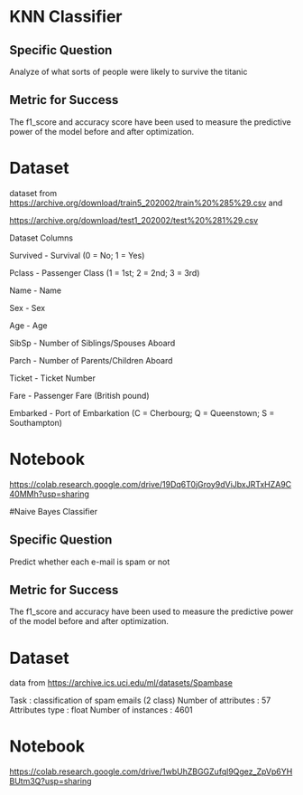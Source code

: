 # KNN Classifier 

##  Specific Question
Analyze of what sorts of people were likely to survive the titanic 

## Metric for Success
 The f1_score and accuracy score have been used to measure the predictive power of the model before and after optimization.
 
 # Dataset
 dataset from https://archive.org/download/train5_202002/train%20%285%29.csv and 
 
 https://archive.org/download/test1_202002/test%20%281%29.csv
 
 Dataset Columns

Survived - Survival (0 = No; 1 = Yes)

Pclass - Passenger Class (1 = 1st; 2 = 2nd; 3 = 3rd)

Name - Name

Sex - Sex

Age - Age

SibSp - Number of Siblings/Spouses Aboard

Parch - Number of Parents/Children Aboard

Ticket - Ticket Number

Fare - Passenger Fare (British pound)

Embarked - Port of Embarkation (C = Cherbourg; Q = Queenstown; S = Southampton)

# Notebook

 https://colab.research.google.com/drive/19Dq6T0jGroy9dViJbxJRTxHZA9C40MMh?usp=sharing
 
 
#Naive Bayes Classifier

##  Specific Question
Predict whether each e-mail is spam or not

## Metric for Success
The f1_score and accuracy have been used to measure the predictive power of the model before and after optimization.

# Dataset


data from https://archive.ics.uci.edu/ml/datasets/Spambase

Task : classification of spam emails (2 class)
Number of attributes : 57
Attributes type : float
Number of instances : 4601

# Notebook

https://colab.research.google.com/drive/1wbUhZBGGZufql9Qgez_ZpVp6YHBUtm3Q?usp=sharing
